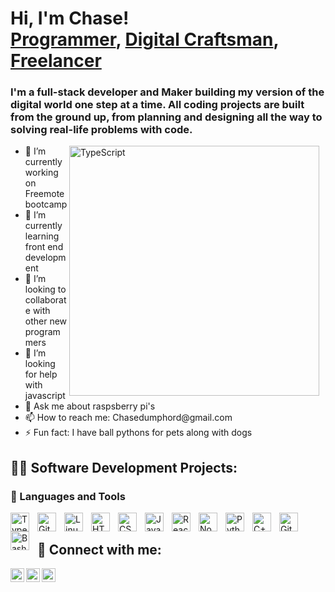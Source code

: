 
<h1>Hi, I'm Chase! <br/><a href="[https://github.com/joshmadakor1](https://github.com/ced4568)">Programmer</a>, <a href="[https://www.linkedin.com/in/joshmadakor/](https://www.linkedin.com/in/toochase-dumphord/)">Digital Craftsman</a>, <a href="(https://www.upwork.com/freelancers/~01c6cfc5868cf7c45b)">Freelancer</a></h1>
<h3>I'm a full-stack developer and Maker building my version of the digital world one step at a time. All coding projects are built from the ground up, from planning and designing all the way to solving real-life problems with code.</h3>
<img align="right" alt="TypeScript" width="400px" style="padding-right:10px;" src="https://gifdb.com/images/thumbnail/monkey-laptop-coding-miys12p5izw3s11s.gif" />

<ul>
 <li>🔭 I’m currently working on Freemote bootcamp</li>
 <li>🌱 I’m currently learning front end development</li> 
 <li>👯 I’m looking to collaborate with other new programmers</li>
 <li>🤔 I’m looking for help with javascript</li>
 <li>💬 Ask me about raspsberry pi's</li>
 <li>📫 How to reach me: Chasedumphord@gmail.com</li>
 <li>⚡ Fun fact: I have ball pythons for pets along with dogs</li>
</ul>
  <h2>👨‍💻 Software Development Projects:</h2>



### 🧰 Languages and Tools

<img align="left" alt="TypeScript" width="30px" style="padding-right:10px;" src="https://cdn.jsdelivr.net/gh/devicons/devicon/icons/typescript/typescript-plain.svg" />
<img align="left" alt="Git" width="30px" style="padding-right:10px;" src="https://cdn.jsdelivr.net/gh/devicons/devicon/icons/git/git-original.svg" />
<img align="left" alt="Linux" width="30px" style="padding-right:10px;" src="https://cdn.jsdelivr.net/gh/devicons/devicon/icons/linux/linux-original.svg" />
<img align="left" alt="HTML" width="30px" style="padding-right:10px;" src="https://cdn.jsdelivr.net/gh/devicons/devicon/icons/html5/html5-plain.svg" />
<img align="left" alt="CSS" width="30px" style="padding-right:10px;" src="https://cdn.jsdelivr.net/gh/devicons/devicon/icons/css3/css3-plain.svg" />
<img align="left" alt="JavaScript" width="30px" style="padding-right:10px;" src="https://cdn.jsdelivr.net/gh/devicons/devicon/icons/javascript/javascript-plain.svg" />
<img align="left" alt="React" width="30px" style="padding-right:10px;" src="https://cdn.jsdelivr.net/gh/devicons/devicon/icons/react/react-original.svg" />
<img align="left" alt="NodeJS" width="30px" style="padding-right:10px;" src="https://cdn.jsdelivr.net/gh/devicons/devicon/icons/nodejs/nodejs-original.svg" />
<img align="left" alt="Python" width="30px" style="padding-right:10px;" src="https://cdn.jsdelivr.net/gh/devicons/devicon/icons/python/python-plain.svg" />
<img align="left" alt="C++" width="30px" style="padding-right:10px;" src="https://cdn.jsdelivr.net/gh/devicons/devicon/icons/cplusplus/cplusplus-line.svg" />
<img align="left" alt="GitHub" width="30px" style="padding-right:10px;" src="https://cdn.jsdelivr.net/gh/devicons/devicon/icons/github/github-original.svg" />
<img align="left" alt="Bash" width="30px" style="padding-right:10px;" src="https://cdn.jsdelivr.net/gh/devicons/devicon/icons/bash/bash-original.svg" />
<br />

<h2> 🤳 Connect with me:</h2>


[<img align="left" alt="JoshMadakor | Twitter" width="22px" src="https://cdn.jsdelivr.net/npm/simple-icons@v3/icons/twitter.svg" />][twitter]
[<img align="left" alt="JoshMadakor | LinkedIn" width="22px" src="https://cdn.jsdelivr.net/npm/simple-icons@v3/icons/linkedin.svg" />][linkedin]
[<img align="left" alt="JoshMadakor | Instagram" width="22px" src="https://cdn.jsdelivr.net/npm/simple-icons@v3/icons/instagram.svg" />][instagram]

[twitter]: https://twitter.com/kingofparis148

[instagram]: https://www.instagram.com/thiscantbetrue148/
[linkedin]: https://www.linkedin.com/in/toochase-dumphord/

<!--
**ced4568/ced4568** is a ✨ _special_ ✨ repository because its `README.md` (this file) appears on your GitHub profile.

Here are some ideas to get you started:

- 🔭 I’m currently working on Freemote bootcamp
- 🌱 I’m currently learning front end development 
- 👯 I’m looking to collaborate on anything
- 🤔 I’m looking for help with javascript
- 💬 Ask me about raspiberry pi's
- 📫 How to reach me: Chasedumphord@gmail.com
- 😄 Pronouns: ...
- ⚡ Fun fact: i have ball pythons for pets along with dogs
-->
